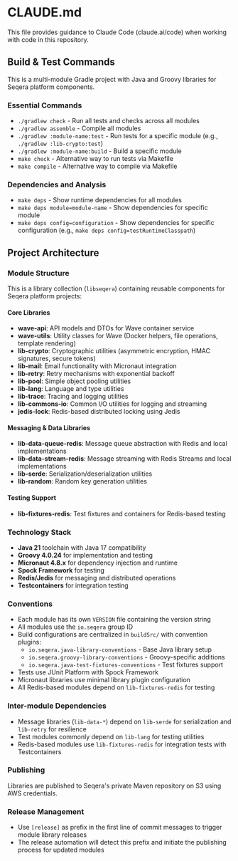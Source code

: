 # CLAUDE.md

This file provides guidance to Claude Code (claude.ai/code) when working with code in this repository.

## Build & Test Commands

This is a multi-module Gradle project with Java and Groovy libraries for Seqera platform components.

### Essential Commands
- `./gradlew check` - Run all tests and checks across all modules
- `./gradlew assemble` - Compile all modules
- `./gradlew :module-name:test` - Run tests for a specific module (e.g., `./gradlew :lib-crypto:test`)
- `./gradlew :module-name:build` - Build a specific module
- `make check` - Alternative way to run tests via Makefile
- `make compile` - Alternative way to compile via Makefile

### Dependencies and Analysis
- `make deps` - Show runtime dependencies for all modules
- `make deps module=module-name` - Show dependencies for specific module
- `make deps config=configuration` - Show dependencies for specific configuration (e.g., `make deps config=testRuntimeClasspath`)

## Project Architecture

### Module Structure
This is a library collection (`libseqera`) containing reusable components for Seqera platform projects:

#### Core Libraries
- **wave-api**: API models and DTOs for Wave container service
- **wave-utils**: Utility classes for Wave (Docker helpers, file operations, template rendering)
- **lib-crypto**: Cryptographic utilities (asymmetric encryption, HMAC signatures, secure tokens)
- **lib-mail**: Email functionality with Micronaut integration
- **lib-retry**: Retry mechanisms with exponential backoff
- **lib-pool**: Simple object pooling utilities
- **lib-lang**: Language and type utilities
- **lib-trace**: Tracing and logging utilities
- **lib-commons-io**: Common I/O utilities for logging and streaming
- **jedis-lock**: Redis-based distributed locking using Jedis

#### Messaging & Data Libraries
- **lib-data-queue-redis**: Message queue abstraction with Redis and local implementations
- **lib-data-stream-redis**: Message streaming with Redis Streams and local implementations
- **lib-serde**: Serialization/deserialization utilities
- **lib-random**: Random key generation utilities

#### Testing Support
- **lib-fixtures-redis**: Test fixtures and containers for Redis-based testing

### Technology Stack
- **Java 21** toolchain with Java 17 compatibility
- **Groovy 4.0.24** for implementation and testing
- **Micronaut 4.8.x** for dependency injection and runtime
- **Spock Framework** for testing
- **Redis/Jedis** for messaging and distributed operations
- **Testcontainers** for integration testing

### Conventions
- Each module has its own `VERSION` file containing the version string
- All modules use the `io.seqera` group ID
- Build configurations are centralized in `buildSrc/` with convention plugins:
  - `io.seqera.java-library-conventions` - Base Java library setup
  - `io.seqera.groovy-library-conventions` - Groovy-specific additions
  - `io.seqera.java-test-fixtures-conventions` - Test fixtures support
- Tests use JUnit Platform with Spock Framework
- Micronaut libraries use minimal library plugin configuration
- All Redis-based modules depend on `lib-fixtures-redis` for testing

### Inter-module Dependencies
- Message libraries (`lib-data-*`) depend on `lib-serde` for serialization and `lib-retry` for resilience
- Test modules commonly depend on `lib-lang` for testing utilities
- Redis-based modules use `lib-fixtures-redis` for integration tests with Testcontainers

### Publishing
Libraries are published to Seqera's private Maven repository on S3 using AWS credentials.

### Release Management
- Use `[release]` as prefix in the first line of commit messages to trigger module library releases
- The release automation will detect this prefix and initiate the publishing process for updated modules